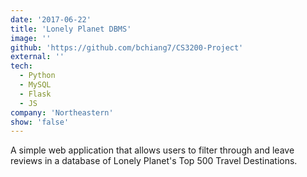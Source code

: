 ```yaml
---
date: '2017-06-22'
title: 'Lonely Planet DBMS'
image: ''
github: 'https://github.com/bchiang7/CS3200-Project'
external: ''
tech:
  - Python
  - MySQL
  - Flask
  - JS
company: 'Northeastern'
show: 'false'
---
```


A simple web application that allows users to filter through and leave reviews in a database of Lonely Planet's Top 500 Travel Destinations.
